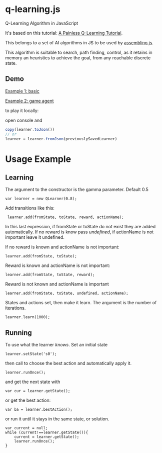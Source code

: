 q-learning.js
=============

Q-Learning Algorithm in JavaScript

It's based on this tutorial: [A Painless Q-Learning Tutorial](http://mnemstudio.org/path-finding-q-learning-tutorial.htm).

This belongs to a set of AI algorithms in JS to be used by [assemblino.js](https://github.com/nrox/assemblino.js).

This algorithm is suitable to search, path finding, control, as it retains in memory an heuristics to achieve the goal, from
 any reachable discrete state.

Demo
-----

[Example 1: basic](http://nrox.github.io/q-learning.js/test1.html)

[Example 2: game agent](http://nrox.github.io/q-learning.js/test2.html)

to play it locally:

open console and
```js
copy(learner.toJson())
// or 
learner = learner.fromJson(previouslySavedLearner)
```

Usage Example
=======

Learning
------

The argument to the constructor is the gamma parameter. Default 0.5

    var learner = new QLearner(0.8);


Add transitions like this:

     learner.add(fromState, toState, reward, actionName);

In this last expression, if fromState or toState do not exist they are added automatically. If no reward is know pass
*undefined*, if actionName is not important leave it undefined.

If no reward is known and actionName is not important:

    learner.add(fromState, toState);

Reward is known and actionName is not important:

    learner.add(fromState, toState, reward);

Reward is not known and actionName is important

    learner.add(fromState, toState, undefined, actionName);

States and actions set, then make it learn. The argument is the number of iterations.

    learner.learn(1000);

Running
-------

To use what the learner *knows*. Set an initial state

    learner.setState('s0');

then call to choose the best action and automatically apply it.

    learner.runOnce();

and get the next state with

    var cur = learner.getState();

or get the best action:

    var ba = learner.bestAction();

or run it until it stays in the same state, or solution.

    var current = null;
    while (current!==learner.getState()){
        current = learner.getState();
        learner.runOnce();
    }


